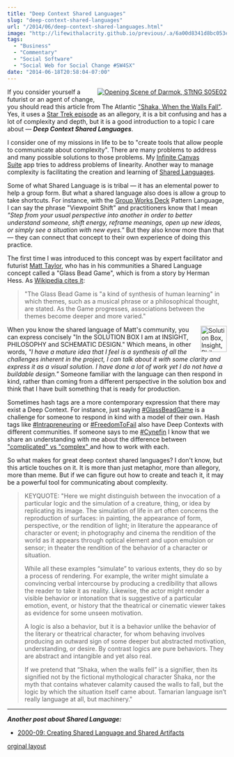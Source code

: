 ```yaml
---
title: "Deep Context Shared Languages"
slug: "deep-context-shared-languages"
url: "/2014/06/deep-context-shared-languages.html"
image: "http://lifewithalacrity.github.io/previous/.a/6a00d8341d8bc053ef01b8d1e21095970c-320wi"
tags:
  - "Business"
  - "Commentary"
  - "Social Software"
  - "Social Web for Social Change #SW4SX"
date: "2014-06-18T20:58:04-07:00"
---
```

<p class="p1"><span class="s1"> <a class="asset-img-link" href="/previous/.a/6a00d8341d8bc053ef01b8d1e21095970c-pi" style="float: right;"><img alt="Opening Scene of Darmok, STtNG S05E02" class="asset  asset-image at-xid-6a00d8341d8bc053ef01b8d1e21095970c img-responsive" src="/previous/.a/6a00d8341d8bc053ef01b8d1e21095970c-320wi" style="margin: 0px 0px 5px 5px;" title="Opening Scene of Darmok, STtNG S05E02" /></a>If you consider yourself a futurist or an agent of change, you should read this article from The Atlantic <a href="http://www.theatlantic.com/entertainment/archive/2014/06/star-trek-tng-and-the-limits-of-language-shaka-when-the-walls-fell/372107/">&quot;Shaka, When the Walls Fall&quot;</a>. Yes, it uses a <a href="https://en.wikipedia.org/wiki/Darmok">Star Trek episode</a> as an allegory, it is a bit confusing and has a lot of complexity and depth, but it is a good introduction to a topic I care about — <em><strong>Deep Context Shared Languages</strong></em>.</span></p>
<p class="p1"><span class="s1">I consider one of my missions in life to be to &quot;create tools that allow people to communicate about complexity&quot;. There are many problems to address and many possible solutions to those problems. My <span class="s2"><a href="https://www.facebook.com/InfiniteCanvasSuite/">Infinite Canvas Suite</a>&#0160;</span>app tries&#0160;to address problems of linearity. Another way to manage complexity is facilitating the creation and learning of <a href="/2009/09/creating-shared-language-and-shared-artiifacts.html">Shared Languages</a>.</span></p>
<p class="p1"><span class="s1">Some of what Shared Language is is tribal — it has an elemental power to help a group form. But what a shared language also does is allow a group to take shortcuts. For instance, with the <a href="https://www.facebook.com/GroupWorksDeck/"><span class="s2">Group Works Deck</span></a> Pattern Language, I can say the phrase &quot;Viewpoint Shift&quot; and practitioners know that I mean <em>&quot;Step from your usual perspective into another in order to better understand someone, shift energy, reframe meanings, open up new ideas, or simply see a situation with new eyes.&quot;</em> But they also know more than that — they can connect that concept to their own experience of doing this practice.</span></p>
<p class="p1"><span class="s1">The first time I was introduced to this concept was by expert facilitator and futurist <a href="https://www.facebook.com/RMattTaylor"><span class="s2">Matt Taylor</span></a>, who has in his communities a Shared Language concept called a &quot;Glass Bead Game&quot;, which is from a story by Herman Hess. As <a href="https://en.wikipedia.org/wiki/The_Glass_Bead_Game">Wikipedia cites it</a>:</span></p>
<blockquote>
<p class="p1"><span class="s1">&quot;The Glass Bead Game is &quot;a kind of synthesis of human learning&quot; in which themes, such as a musical phrase or a philosophical thought, are stated. As the Game progresses, associations between the themes become deeper and more varied.&quot;</span></p>
</blockquote>
<p class="p1"><span class="s1"> <a class="asset-img-link" href="/previous/.a/6a00d8341d8bc053ef01b8d1e211d8970c-pi" style="float: right;"><img alt="Solution Box, Insight, Philosophy, Schematic Design" class="asset  asset-image at-xid-6a00d8341d8bc053ef01b8d1e211d8970c img-responsive" src="/previous/.a/6a00d8341d8bc053ef01b8d1e211d8970c-75wi" style="width: 60px; margin: 0px 0px 5px 5px;" title="Solution Box, Insight, Philosophy, Schematic Design" /></a>When you know the shared language of Matt&#39;s community, you can express concisely &quot;In the SOLUTION BOX I am at INSIGHT, PHILOSOPHY and SCHEMATIC DESIGN.&quot; Which means, in other words, <em>&quot;I have a mature idea that I feel is a synthesis of all the challenges inherent in the project, I can talk about it with some clarity and express it as a visual solution. I have done a lot of work yet I do not have a buildable design.&quot;</em> Someone familiar with the language can then respond in kind, rather than coming from a different perspective in the solution box and think that I have built something that is ready for production.</span></p>
<p class="p1"><span class="s1">Sometimes hash tags are a more contemporary expression that there may exist a Deep Context. For instance, just saying <a href="https://www.facebook.com/hashtag/glassbeadgame?source=feed_text&amp;story_id=10152490318630540"><span class="s3">#‎</span><span class="s4">GlassBeadGame</span></a> is a challenge for someone to respond in kind with a model of their own. Hash tags like <a href="https://www.facebook.com/hashtag/intrapreneuring?source=feed_text&amp;story_id=10152490318630540"><span class="s3">#‎</span><span class="s4">Intrapreneuring</span></a> or <a href="https://www.facebook.com/hashtag/freedomtofail?source=feed_text&amp;story_id=10152490318630540"><span class="s3">#‎</span><span class="s4">FreedomToFail</span></a> also have&#0160;Deep Contexts with different communities. If someone says to me <a href="https://www.facebook.com/hashtag/cynefin?source=feed_text&amp;story_id=10152490318630540"><span class="s3">#‎</span><span class="s4">Cynefin</span></a> I know that we share an understanding with me about the difference between <a href="https://en.wikipedia.org/wiki/Cynefin_Framework">&quot;complicated&quot; vs &quot;complex&quot; </a>and how to work with each.</span></p>
<p class="p1"><span class="s1">So what makes for great deep context shared languages? I don&#39;t know, but this article touches on it. It is more than just metaphor, more than allegory, more than meme. But if we can figure out how to create and teach it, it may be a powerful tool for communicating about complexity.</span></p>
<blockquote>
<p class="p1"><span class="s1">KEYQUOTE: &quot;Here we might distinguish between the invocation of a particular logic and the simulation of a creature, thing, or idea by replicating its image. The simulation of life in art often concerns the reproduction of surfaces: in painting, the appearance of form, perspective, or the rendition of light; in literature the appearance of character or event; in photography and cinema the rendition of the world as it appears through optical element and upon emulsion or sensor; in theater the rendition of the behavior of a character or situation.</span></p>
<p class="p1"><span class="s1">While all these examples “simulate” to various extents, they do so by a process of rendering. For example, the writer might simulate a convincing verbal intercourse by producing a credibility that allows the reader to take it as reality. Likewise, the actor might render a visible behavior or intonation that is suggestive of a particular emotion, event, or history that the theatrical or cinematic viewer takes as evidence for some unseen motivation.</span></p>
<p class="p1"><span class="s1">A logic is also a behavior, but it is a behavior unlike the behavior of the literary or theatrical character, for whom behaving involves producing an outward sign of some deeper but abstracted motivation, understanding, or desire. By contrast logics are pure behaviors. They are abstract and intangible and yet also real.</span></p>
<p class="p2"><span class="s1">If we pretend that “Shaka, when the walls fell” is a signifier, then its signified&#0160;not by the fictional mythological character Shaka, nor the myth that contains whatever calamity caused the walls to fall, but the logic by which the situation itself came about. Tamarian language isn’t really language at all, but machinery.&quot;</span></p>
</blockquote>
<hr />
<p><em><strong>Another post about Shared Language:</strong></em></p>
<ul>
<li><a href="/2009/09/creating-shared-language-and-shared-artiifacts.html">2000-09: Creating Shared Language and Shared Artifacts</a></li>
</ul>
<p class="previous"><a href="/previous/2014/06/deep-context-shared-languages.html" rel="syndication" class="u-syndication" >orginal layout</a></p>
